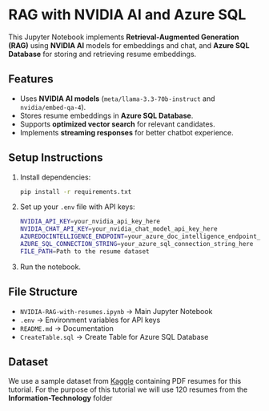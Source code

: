 # RAG with NVIDIA AI and Azure SQL

This Jupyter Notebook implements **Retrieval-Augmented Generation (RAG)** using **NVIDIA AI** models for embeddings and chat, and **Azure SQL Database** for storing and retrieving resume embeddings.

## Features
- Uses **NVIDIA AI models** (`meta/llama-3.3-70b-instruct` and `nvidia/embed-qa-4`).
- Stores resume embeddings in **Azure SQL Database**.
- Supports **optimized vector search** for relevant candidates.
- Implements **streaming responses** for better chatbot experience.

## Setup Instructions
1. Install dependencies:
   ```bash
   pip install -r requirements.txt
   ```
2. Set up your `.env` file with API keys:
   ```bash
   NVIDIA_API_KEY=your_nvidia_api_key_here
   NVIDIA_CHAT_API_KEY=your_nvidia_chat_model_api_key_here
   AZUREDOCINTELLIGENCE_ENDPOINT=your_azure_doc_intelligence_endpoint_here   AZUREDOCINTELLIGENCE_API_KEY=your_azure_doc_intelligence_api_key_here
   AZURE_SQL_CONNECTION_STRING=your_azure_sql_connection_string_here
   FILE_PATH=Path to the resume dataset
   ```
3. Run the notebook.

## File Structure
- `NVIDIA-RAG-with-resumes.ipynb` → Main Jupyter Notebook
- `.env` → Environment variables for API keys
- `README.md` → Documentation
- `CreateTable.sql` → Create Table for Azure SQL Database

## Dataset

We use a sample dataset from [Kaggle](https://www.kaggle.com/datasets/snehaanbhawal/resume-dataset) containing PDF resumes for this tutorial. For the purpose of this tutorial we will use 120 resumes from the **Information-Technology** folder



